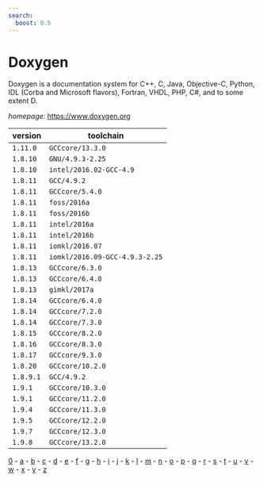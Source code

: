 ```yaml
---
search:
  boost: 0.5
---
```

# Doxygen

Doxygen is a documentation system for C++, C, Java, Objective-C, Python,  IDL (Corba and Microsoft flavors), Fortran, VHDL, PHP, C#, and to some  extent D.

*homepage*: <https://www.doxygen.org>

version | toolchain
--------|----------
``1.11.0`` | ``GCCcore/13.3.0``
``1.8.10`` | ``GNU/4.9.3-2.25``
``1.8.10`` | ``intel/2016.02-GCC-4.9``
``1.8.11`` | ``GCC/4.9.2``
``1.8.11`` | ``GCCcore/5.4.0``
``1.8.11`` | ``foss/2016a``
``1.8.11`` | ``foss/2016b``
``1.8.11`` | ``intel/2016a``
``1.8.11`` | ``intel/2016b``
``1.8.11`` | ``iomkl/2016.07``
``1.8.11`` | ``iomkl/2016.09-GCC-4.9.3-2.25``
``1.8.13`` | ``GCCcore/6.3.0``
``1.8.13`` | ``GCCcore/6.4.0``
``1.8.13`` | ``gimkl/2017a``
``1.8.14`` | ``GCCcore/6.4.0``
``1.8.14`` | ``GCCcore/7.2.0``
``1.8.14`` | ``GCCcore/7.3.0``
``1.8.15`` | ``GCCcore/8.2.0``
``1.8.16`` | ``GCCcore/8.3.0``
``1.8.17`` | ``GCCcore/9.3.0``
``1.8.20`` | ``GCCcore/10.2.0``
``1.8.9.1`` | ``GCC/4.9.2``
``1.9.1`` | ``GCCcore/10.3.0``
``1.9.1`` | ``GCCcore/11.2.0``
``1.9.4`` | ``GCCcore/11.3.0``
``1.9.5`` | ``GCCcore/12.2.0``
``1.9.7`` | ``GCCcore/12.3.0``
``1.9.8`` | ``GCCcore/13.2.0``

[0](../0/index.md) - [a](../a/index.md) - [b](../b/index.md) - [c](../c/index.md) - [d](../d/index.md) - [e](../e/index.md) - [f](../f/index.md) - [g](../g/index.md) - [h](../h/index.md) - [i](../i/index.md) - [j](../j/index.md) - [k](../k/index.md) - [l](../l/index.md) - [m](../m/index.md) - [n](../n/index.md) - [o](../o/index.md) - [p](../p/index.md) - [q](../q/index.md) - [r](../r/index.md) - [s](../s/index.md) - [t](../t/index.md) - [u](../u/index.md) - [v](../v/index.md) - [w](../w/index.md) - [x](../x/index.md) - [y](../y/index.md) - [z](../z/index.md)

